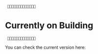      🚸🚸🚸🚸🚸🚸🚸🚸🚸🚸🚸🚸🚸
# Currently on Building
     🚸🚸🚸🚸🚸🚸🚸🚸🚸🚸🚸🚸🚸

You can check the current version here: 

